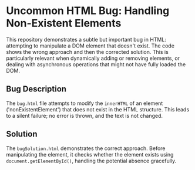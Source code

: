 # Uncommon HTML Bug: Handling Non-Existent Elements

This repository demonstrates a subtle but important bug in HTML:  attempting to manipulate a DOM element that doesn't exist. The code shows the wrong approach and then the corrected solution.  This is particularly relevant when dynamically adding or removing elements, or dealing with asynchronous operations that might not have fully loaded the DOM.

## Bug Description
The `bug.html` file attempts to modify the `innerHTML` of an element ('nonExistentElement') that does not exist in the HTML structure.  This leads to a silent failure; no error is thrown, and the text is not changed. 

## Solution
The `bugSolution.html` demonstrates the correct approach. Before manipulating the element, it checks whether the element exists using `document.getElementById()`, handling the potential absence gracefully. 